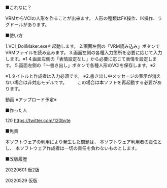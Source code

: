 ■これなに？

VRMからVCIの人形を作ることが出来ます。
人形の種類はFK操作、IK操作、ラグドールがあります。

■使い方

1.VCI_DollMaker.exeを起動します。
2.画面左側の「VRM読み込み」ボタンでVRMファイルを読み込みます。
3.画面左側の各種入力箇所を必要に応じて入力します。※1
4.画面左側の「表情設定なし」から必要に応じて表情を設定します。
5.画面左側の「～書き出し」ボタンで各種人形のVCIを保存します。※2

※1.タイトルと作成者は入力必須です。
※2.書き出し中メッセージの表示が消えない場合は非対応モデルです。
　　この場合は本ソフトを再起動する必要があります。

動画
※アップロード予定※

■作った人

120
https://twitter.com/120byte

■免責

本ソフトウェアの利用により発生した問題は、
本ソフトウェア利用者の責任とし、
本ソフトウェア作成者は一切の責任を負わないものとします。

■改版履歴

20220601
仮2版

20220529
仮版
